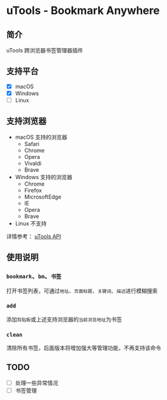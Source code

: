 # uTools - Bookmark Anywhere

## 简介

uTools 跨浏览器书签管理器插件

## 支持平台

- [X] macOS
- [X] Windows
- [ ] Linux

## 支持浏览器

- macOS 支持的浏览器
    - Safari
    - Chrome
    - Opera
    - Vivaldi
    - Brave
- Windows 支持的浏览器
    - Chrome
    - Firefox
    - MicrosoftEdge
    - IE
    - Opera
    - Brave
- Linux 不支持

详情参考： [uTools API](https://u.tools/docs/developer/api.html#getcurrentbrowserurl)

## 使用说明

### `bookmark`、`bm`、`书签`

打开书签列表，可通过`地址`、`页面标题`、`关键词`、`描述`进行模糊搜索

### `add`

添加`剪贴板`或上述支持浏览器的`当前浏览地址`为书签

### `clean`

清除所有书签，后面版本将增加强大等管理功能，不再支持该命令

## TODO

- [ ] 处理一些异常情况
- [ ] 书签管理